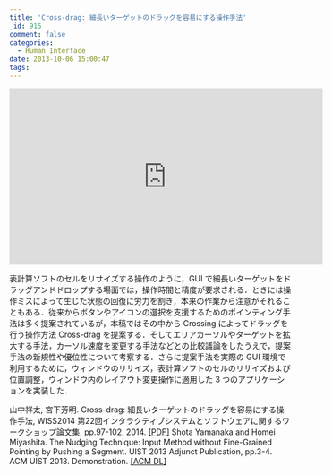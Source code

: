 ```yaml
---
title: 'Cross-drag: 細長いターゲットのドラッグを容易にする操作手法'
_id: 915
comment: false
categories:
  - Human Interface
date: 2013-10-06 15:00:47
tags:
---
```



<iframe width="560" height="315" src="https://www.youtube.com/embed/HCsivEQPztw" frameborder="0" allowfullscreen></iframe>


表計算ソフトのセルをリサイズする操作のように，GUI で細長いターゲットをドラッグアンドドロップする場面では，操作時間と精度が要求される．ときには操作ミスによって生じた状態の回復に労力を割き，本来の作業から注意がそれることもある．従来からボタンやアイコンの選択を支援するためのポインティング手法は多く提案されているが，本稿ではその中から Crossing によってドラッグを行う操作方法 Cross-drag を提案する．そしてエリアカーソルやターゲットを拡大する手法，カーソル速度を変更する手法などとの比較議論をしたうえで，提案手法の新規性や優位性について考察する．さらに提案手法を実際の GUI 環境で利用するために，ウィンドウのリサイズ，表計算ソフトのセルのリサイズおよび位置調整，ウィンドウ内のレイアウト変更操作に適用した 3 つのアプリケーションを実装した．

山中祥太, 宮下芳明. Cross-drag: 細長いターゲットのドラッグを容易にする操作手法, WISS2014 第22回インタラクティブシステムとソフトウェアに関するワークショップ論文集, pp.97-102, 2014\. [[PDF]](http://www.wiss.org/WISS2014Proceedings/oral/018.pdf)
Shota Yamanaka and Homei Miyashita. The Nudging Technique: Input Method without Fine-Grained Pointing by Pushing a Segment. UIST 2013 Adjunct Publication, pp.3-4\. ACM UIST 2013\. Demonstration. [[ACM DL]](http://dl.acm.org/citation.cfm?id=2508468.2514927)
